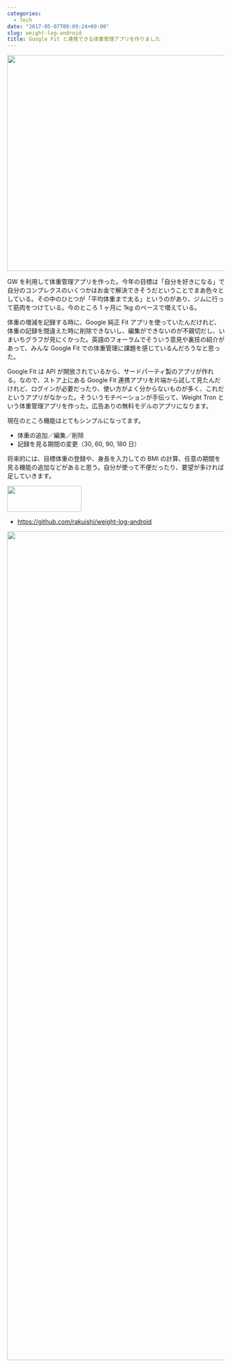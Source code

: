 ```yaml
---
categories:
  - Tech
date: "2017-05-07T09:09:24+09:00"
slug: weight-log-android
title: Google Fit と連携できる体重管理アプリを作りました
---
```


<img alt="" src="/images/2017/05/promotion.png" width="1024" height="500">

GW を利用して体重管理アプリを作った。今年の目標は「自分を好きになる」で自分のコンプレクスのいくつかはお金で解決できそうだということでまあ色々としている。その中のひとつが「平均体重まで太る」というのがあり、ジムに行って筋肉をつけている。今のところ 1 ヶ月に 1kg のペースで増えている。

体重の増減を記録する時に、Google 純正 Fit アプリを使っていたんだけれど、体重の記録を間違えた時に削除できないし、編集ができないのが不親切だし、いまいちグラフが見にくかった。英語のフォーラムでそういう意見や裏技の紹介があって、みんな Google Fit での体重管理に課題を感じているんだろうなと思った。

Google Fit は API が開放されているから、サードパーティ製のアプリが作れる。なので、ストア上にある Google Fit 連携アプリを片端から試して見たんだけれど、ログインが必要だったり、使い方がよく分からないものが多く、これだというアプリがなかった。そういうモチベーションが手伝って、Weight Tron という体重管理アプリを作った。広告ありの無料モデルのアプリになります。

現在のところ機能はとてもシンプルになってます。

- 体重の追加／編集／削除
- 記録を見る期間の変更（30, 60, 90, 180 日）

将来的には、目標体重の登録や、身長を入力しての BMI の計算、任意の期間を見る機能の追加などがあると思う。自分が使って不便だったり、要望が多ければ足していきます。

[<img alt="" src="/images/2017/04/en_generic_rgb_wo_60.png" width="172" height="60">](https://play.google.com/store/apps/details?id=com.rakuishi.weight)

- https://github.com/rakuishi/weight-log-android

<img alt="" src="/images/2017/05/weight-log-ss.png" width="2180" height="1920">
